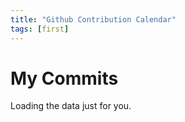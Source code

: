 ```yaml
---
title: "Github Contribution Calendar"
tags: [first]
---
```


# My Commits
<script src="https://cdn.rawgit.com/clarkhacks/no-cdn/master/js/gitcalendar.min.js"></script>
<link rel="stylesheet" href="https://cdn.rawgit.com/IonicaBizau/github-calendar/gh-pages/dist/github-calendar.css"/>
<div class="calendar">
    Loading the data just for you.
</div>
<script>
    GitHubCalendar(".calendar", "clarkhacks");
</script>
